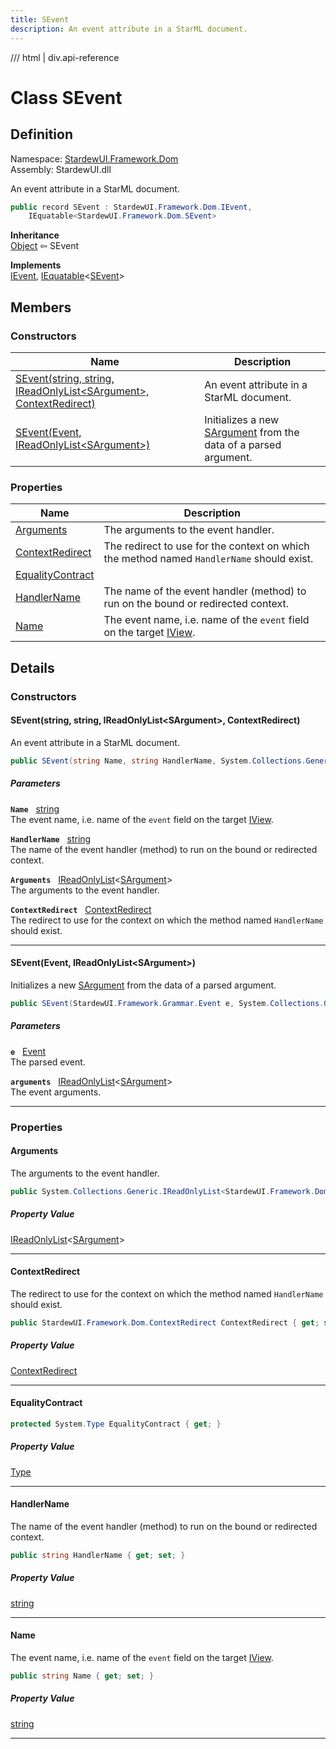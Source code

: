 ```yaml
---
title: SEvent
description: An event attribute in a StarML document.
---
```


<link rel="stylesheet" href="/StardewUI/stylesheets/reference.css" />

/// html | div.api-reference

# Class SEvent

## Definition

<div class="api-definition" markdown>

Namespace: [StardewUI.Framework.Dom](index.md)  
Assembly: StardewUI.dll  

</div>

An event attribute in a StarML document.

```cs
public record SEvent : StardewUI.Framework.Dom.IEvent, 
    IEquatable<StardewUI.Framework.Dom.SEvent>
```

**Inheritance**  
[Object](https://learn.microsoft.com/en-us/dotnet/api/system.object) ⇦ SEvent

**Implements**  
[IEvent](ievent.md), [IEquatable](https://learn.microsoft.com/en-us/dotnet/api/system.iequatable-1)<[SEvent](sevent.md)>

## Members

### Constructors

 | Name | Description |
| --- | --- |
| [SEvent(string, string, IReadOnlyList&lt;SArgument&gt;, ContextRedirect)](#seventstring-string-ireadonlylistsargument-contextredirect) | An event attribute in a StarML document. | 
| [SEvent(Event, IReadOnlyList&lt;SArgument&gt;)](#seventevent-ireadonlylistsargument) | Initializes a new [SArgument](sargument.md) from the data of a parsed argument. | 

### Properties

 | Name | Description |
| --- | --- |
| [Arguments](#arguments) | The arguments to the event handler. | 
| [ContextRedirect](#contextredirect) | The redirect to use for the context on which the method named `HandlerName` should exist. | 
| [EqualityContract](#equalitycontract) |  | 
| [HandlerName](#handlername) | The name of the event handler (method) to run on the bound or redirected context. | 
| [Name](#name) | The event name, i.e. name of the `event` field on the target [IView](../../iview.md). | 

## Details

### Constructors

#### SEvent(string, string, IReadOnlyList&lt;SArgument&gt;, ContextRedirect)

An event attribute in a StarML document.

```cs
public SEvent(string Name, string HandlerName, System.Collections.Generic.IReadOnlyList<StardewUI.Framework.Dom.SArgument> Arguments, StardewUI.Framework.Dom.ContextRedirect ContextRedirect);
```

##### Parameters

**`Name`** &nbsp; [string](https://learn.microsoft.com/en-us/dotnet/api/system.string)  
The event name, i.e. name of the `event` field on the target [IView](../../iview.md).

**`HandlerName`** &nbsp; [string](https://learn.microsoft.com/en-us/dotnet/api/system.string)  
The name of the event handler (method) to run on the bound or redirected context.

**`Arguments`** &nbsp; [IReadOnlyList](https://learn.microsoft.com/en-us/dotnet/api/system.collections.generic.ireadonlylist-1)<[SArgument](sargument.md)>  
The arguments to the event handler.

**`ContextRedirect`** &nbsp; [ContextRedirect](contextredirect.md)  
The redirect to use for the context on which the method named `HandlerName` should exist.

-----

#### SEvent(Event, IReadOnlyList&lt;SArgument&gt;)

Initializes a new [SArgument](sargument.md) from the data of a parsed argument.

```cs
public SEvent(StardewUI.Framework.Grammar.Event e, System.Collections.Generic.IReadOnlyList<StardewUI.Framework.Dom.SArgument> arguments);
```

##### Parameters

**`e`** &nbsp; [Event](../grammar/event.md)  
The parsed event.

**`arguments`** &nbsp; [IReadOnlyList](https://learn.microsoft.com/en-us/dotnet/api/system.collections.generic.ireadonlylist-1)<[SArgument](sargument.md)>  
The event arguments.

-----

### Properties

#### Arguments

The arguments to the event handler.

```cs
public System.Collections.Generic.IReadOnlyList<StardewUI.Framework.Dom.SArgument> Arguments { get; set; }
```

##### Property Value

[IReadOnlyList](https://learn.microsoft.com/en-us/dotnet/api/system.collections.generic.ireadonlylist-1)<[SArgument](sargument.md)>

-----

#### ContextRedirect

The redirect to use for the context on which the method named `HandlerName` should exist.

```cs
public StardewUI.Framework.Dom.ContextRedirect ContextRedirect { get; set; }
```

##### Property Value

[ContextRedirect](contextredirect.md)

-----

#### EqualityContract



```cs
protected System.Type EqualityContract { get; }
```

##### Property Value

[Type](https://learn.microsoft.com/en-us/dotnet/api/system.type)

-----

#### HandlerName

The name of the event handler (method) to run on the bound or redirected context.

```cs
public string HandlerName { get; set; }
```

##### Property Value

[string](https://learn.microsoft.com/en-us/dotnet/api/system.string)

-----

#### Name

The event name, i.e. name of the `event` field on the target [IView](../../iview.md).

```cs
public string Name { get; set; }
```

##### Property Value

[string](https://learn.microsoft.com/en-us/dotnet/api/system.string)

-----

